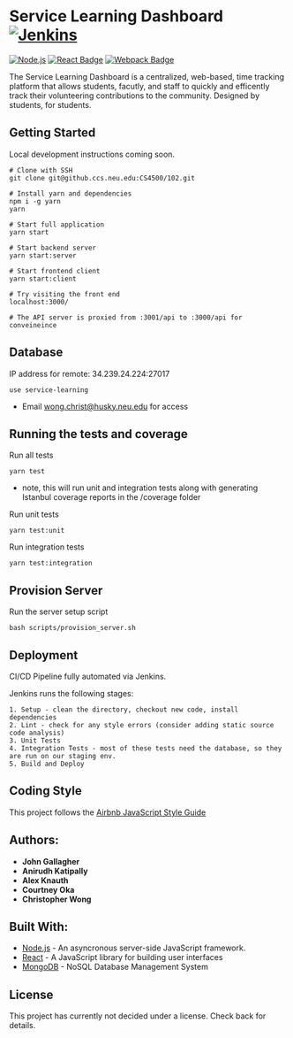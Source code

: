 # Service Learning Dashboard  [![Jenkins](https://img.shields.io/jenkins/s/https/jenkins.qa.ubuntu.com/view/Precise/view/All%20Precise/job/precise-desktop-amd64_default.svg?style=flat-square)]()

[![Node.js](https://cdn.rawgit.com/aleen42/badges/master/src/node.svg?style=flat-square)](#)
[![React Badge](https://cdn.rawgit.com/aleen42/badges/master/src/react.svg?style=flat-square)](#)
[![Webpack Badge](https://cdn.rawgit.com/aleen42/badges/master/src/webpack.svg?style=flat-square)](#)

The Service Learning Dashboard is a centralized, web-based, time tracking platform that allows students, facutly, and staff to quickly and efficently track their volunteering contributions to the community. Designed by students, for students.

## Getting Started

Local development instructions coming soon.

```
# Clone with SSH
git clone git@github.ccs.neu.edu:CS4500/102.git

# Install yarn and dependencies
npm i -g yarn
yarn

# Start full application
yarn start

# Start backend server
yarn start:server

# Start frontend client
yarn start:client

# Try visiting the front end
localhost:3000/

# The API server is proxied from :3001/api to :3000/api for conveineince
```

## Database
IP address for remote: 34.239.24.224:27017
```
use service-learning
```
* Email wong.christ@husky.neu.edu for access

## Running the tests and coverage

Run all tests
```
yarn test
```
* note, this will run unit and integration tests along with generating Istanbul coverage reports in the /coverage folder

Run unit tests
```
yarn test:unit
```

Run integration tests
```
yarn test:integration
```

## Provision Server
Run the server setup script
```
bash scripts/provision_server.sh
```

## Deployment
CI/CD Pipeline fully automated via Jenkins.

Jenkins runs the following stages:
```
1. Setup - clean the directory, checkout new code, install dependencies
2. Lint - check for any style errors (consider adding static source code analysis)
3. Unit Tests
4. Integration Tests - most of these tests need the database, so they are run on our staging env.
5. Build and Deploy 
```

## Coding Style
This project follows the [Airbnb JavaScript Style Guide](https://github.com/airbnb/javascript)

## Authors:

* **John Gallagher**
* **Anirudh Katipally**
* **Alex Knauth**
* **Courtney Oka**
* **Christopher Wong**

## Built With:

* [Node.js](https://nodejs.org/en/) - An asyncronous server-side JavaScript framework.
* [React](https://reactjs.org) - A JavaScript library for building user interfaces
* [MongoDB](https://www.mongodb.com) - NoSQL Database Management System

## License

This project has currently not decided under a license. Check back for details.
